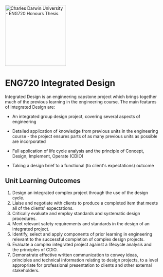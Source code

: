 <img src="https://fundraising.blackbaud.com.au/wp-content/uploads/2016/08/CDU-LOGO-RGB-LHS-1200x628.jpg" alt="Charles Darwin University - ENG720 Honours Thesis" width="200" />

# ENG720 Integrated Design

Integrated Design is an engineering capstone project which brings together much of the previous learning in the engineering course. The main features of Integrated Design are:

* An integrated group design project, covering several aspects of engineering

* Detailed application of knowledge from previous units in the engineering course - the project ensures parts of as many previous units as possible are incorporated

* Full application of life cycle analysis and the principle of Concept, Design, Implement, Operate (CDIO)

* Taking a design brief to a functional (to client's expectations) outcome

## Unit Learning Outcomes
1. Design an integrated complex project through the use of the design cycle.
2. Liaise and negotiate with clients to produce a completed item that meets all of the clients' expectations.
3. Critically evaluate and employ standards and systematic design procedures.
4. Meet relevant safety requirements and standards in the design of an integrated project.
5. Identify, select and apply components of prior learning in engineering relevant to the successful completion of complex design projects.
6. Evaluate a complex integrated project against a lifecycle analysis and the principles of CDIO.
7. Demonstrate effective written communication to convey ideas, principles and technical information relating to design projects, to a level appropriate for professional presentation to clients and other external stakeholders.